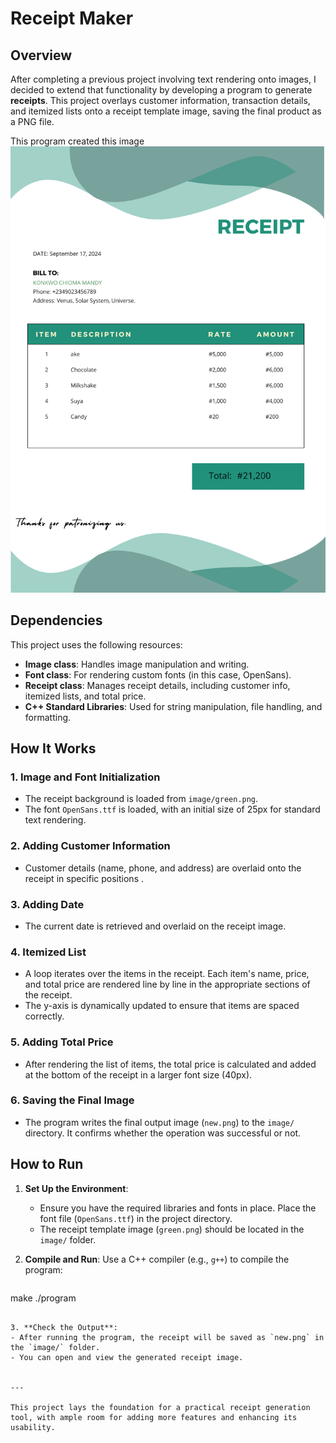 # Receipt Maker

## Overview

After completing a previous project involving text rendering onto images, I decided to extend that functionality by developing a program to generate **receipts**. This project overlays customer information, transaction details, and itemized lists onto a receipt template image, saving the final product as a PNG file.

This program created this image 
![A Receipt](https://raw.githubusercontent.com/Mandyiee/Receipt-Maker/main/image/new.png)


## Dependencies

This project uses the following resources:
- **Image class**: Handles image manipulation and writing.
- **Font class**: For rendering custom fonts (in this case, OpenSans).
- **Receipt class**: Manages receipt details, including customer info, itemized lists, and total price.
- **C++ Standard Libraries**: Used for string manipulation, file handling, and formatting.

## How It Works

### 1. **Image and Font Initialization**
   - The receipt background is loaded from `image/green.png`.
   - The font `OpenSans.ttf` is loaded, with an initial size of 25px for standard text rendering.

### 2. **Adding Customer Information**
   - Customer details (name, phone, and address) are overlaid onto the receipt in specific positions .

### 3. **Adding Date**
   - The current date is retrieved and overlaid on the receipt image.

### 4. **Itemized List**
   - A loop iterates over the items in the receipt. Each item's name, price, and total price are rendered line by line in the appropriate sections of the receipt.
   - The y-axis is dynamically updated to ensure that items are spaced correctly.

### 5. **Adding Total Price**
   - After rendering the list of items, the total price is calculated and added at the bottom of the receipt in a larger font size (40px).

### 6. **Saving the Final Image**
   - The program writes the final output image (`new.png`) to the `image/` directory. It confirms whether the operation was successful or not.

## How to Run

1. **Set Up the Environment**:
   - Ensure you have the required libraries and fonts in place. Place the font file (`OpenSans.ttf`) in the project directory.
   - The receipt template image (`green.png`) should be located in the `image/` folder.

2. **Compile and Run**:
   Use a C++ compiler (e.g., `g++`) to compile the program:
   
   ```bash
  make
 ./program
   ```

3. **Check the Output**:
   - After running the program, the receipt will be saved as `new.png` in the `image/` folder.
   - You can open and view the generated receipt image.


---

This project lays the foundation for a practical receipt generation tool, with ample room for adding more features and enhancing its usability.
